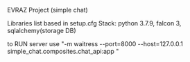 EVRAZ Project (simple chat)

Libraries list based in setup.cfg Stack: python 3.7.9, falcon 3, sqlalchemy(storage DB)

to RUN server use "-m waitress --port=8000 --host=127.0.0.1 simple_chat.composites.chat_api:app
"
